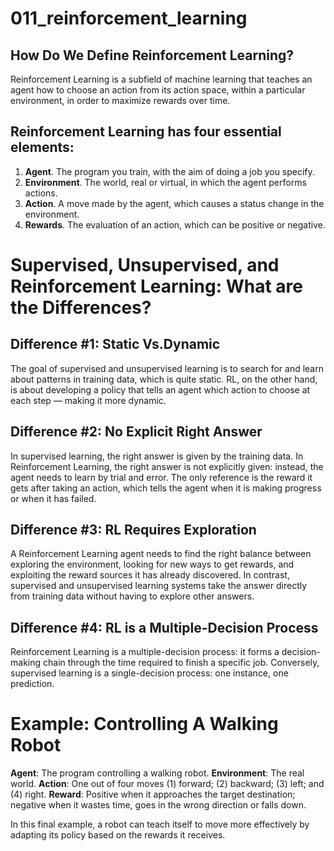# 011_reinforcement_learning

## How Do We Define Reinforcement Learning?
Reinforcement Learning is a subfield of machine learning that teaches an agent how to choose an action from its action space, within a particular environment, in order to maximize rewards over time.

## Reinforcement Learning has four essential elements:

1. **Agent**. The program you train, with the aim of doing a job you specify.
2. **Environment**. The world, real or virtual, in which the agent performs actions.
3. **Action**. A move made by the agent, which causes a status change in the environment.
4. **Rewards**. The evaluation of an action, which can be positive or negative.

# Supervised, Unsupervised, and Reinforcement Learning: What are the Differences?
## Difference #1: Static Vs.Dynamic
The goal of supervised and unsupervised learning is to search for and learn about patterns in training data, which is quite static. RL, on the other hand, is about developing a policy that tells an agent which action to choose at each step — making it more dynamic.

## Difference #2: No Explicit Right Answer
In supervised learning, the right answer is given by the training data. In Reinforcement Learning, the right answer is not explicitly given: instead, the agent needs to learn by trial and error. The only reference is the reward it gets after taking an action, which tells the agent when it is making progress or when it has failed.

## Difference #3: RL Requires Exploration
A Reinforcement Learning agent needs to find the right balance between exploring the environment, looking for new ways to get rewards, and exploiting the reward sources it has already discovered. In contrast, supervised and unsupervised learning systems take the answer directly from training data without having to explore other answers.

## Difference #4: RL is a Multiple-Decision Process
Reinforcement Learning is a multiple-decision process: it forms a decision-making chain through the time required to finish a specific job. Conversely, supervised learning is a single-decision process: one instance, one prediction.

# Example: Controlling A Walking Robot
**Agent**: The program controlling a walking robot.
**Environment**: The real world.
**Action**: One out of four moves (1) forward; (2) backward; (3) left; and (4) right.
**Reward**: Positive when it approaches the target destination; negative when it wastes time, goes in the wrong direction or falls down.

In this final example, a robot can teach itself to move more effectively by adapting its policy based on the rewards it receives.
